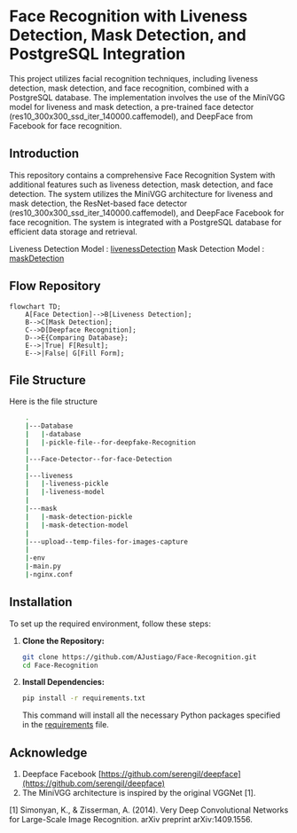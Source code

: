 # Face Recognition with Liveness Detection, Mask Detection, and PostgreSQL Integration

This project utilizes facial recognition techniques, including liveness detection, mask detection, and face recognition, combined with a PostgreSQL database. The implementation involves the use of the MiniVGG model for liveness and mask detection, a pre-trained face detector (res10_300x300_ssd_iter_140000.caffemodel), and DeepFace from Facebook for face recognition.

## Introduction

This repository contains a comprehensive Face Recognition System with additional features such as liveness detection, mask detection, and face detection. The system utilizes the MiniVGG architecture for liveness and mask detection, the ResNet-based face detector (res10_300x300_ssd_iter_140000.caffemodel), and DeepFace Facebook for face recognition. The system is integrated with a PostgreSQL database for efficient data storage and retrieval.

Liveness Detection Model : [livenessDetection](https://github.com/AJustiago/Liveness-Detection)
Mask Detection Model     : [maskDetection](https://github.com/AJustiago/Mask-Detection)

## Flow Repository

```mermaid
flowchart TD;
    A[Face Detection]-->B[Liveness Detection];
    B-->C[Mask Detection];
    C-->D[Deepface Recognition];
    D-->E{Comparing Database};
    E-->|True| F[Result];
    E-->|False| G[Fill Form];
```

## File Structure
Here is the file structure 
```bash
    .
    |---Database
    |   |-database
    |   |-pickle-file--for-deepfake-Recognition
    |
    |---Face-Detector--for-face-Detection
    |  
    |---liveness
    |   |-liveness-pickle
    |   |-liveness-model
    |
    |---mask
    |   |-mask-detection-pickle
    |   |-mask-detection-model
    |
    |---upload--temp-files-for-images-capture
    |
    |-env
    |-main.py
    |-nginx.conf
```

## Installation

To set up the required environment, follow these steps:

1. **Clone the Repository:**
   ```bash
   git clone https://github.com/AJustiago/Face-Recognition.git
   cd Face-Recognition

2. **Install Dependencies:**
    ```bash
    pip install -r requirements.txt
    ```
    This command will install all the necessary Python packages specified in the [requirements](https://github.com/AJustiago/Face-Recognition/blob/main/requirements.txt) file.


## Acknowledge

1. Deepface Facebook [https://github.com/serengil/deepface](https://github.com/serengil/deepface)
2. The MiniVGG architecture is inspired by the original VGGNet [1].

[1] Simonyan, K., & Zisserman, A. (2014). Very Deep Convolutional Networks for Large-Scale Image Recognition. arXiv preprint arXiv:1409.1556.
